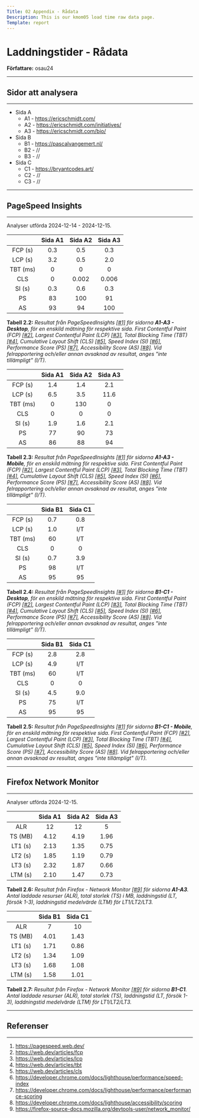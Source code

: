 ```yaml
---
Title: 02 Appendix - Rådata
Description: This is our kmom05 load time raw data page.
Template: report
---
```


# Laddningstider - Rådata

**Författare:** osau24

---
## Sidor att analysera
---

- Sida A
    - A1 - https://ericschmidt.com/
    - A2 - https://ericschmidt.com/initiatives/
    - A3 - https://ericschmidt.com/bio/
- Sida B
    - B1 - https://pascalvangemert.nl/
    - B2 - //
    - B3 - //
- Sida C
    - C1 - https://bryantcodes.art/
    - C2 - //
    - C3 - //

---
## PageSpeed Insights
---

Analyser utförda 2024-12-14 - 2024-12-15.

|          | Sida A1 | Sida A2 | Sida A3 |
| :------: | :-----: | :-----: | :-----: |
| FCP (s)  | 0.3     | 0.5     | 0.3     |
| LCP (s)  | 3.2     | 0.5     | 2.0     |
| TBT (ms) | 0       | 0       | 0       |
| CLS      | 0       | 0.002   | 0.006   |
| SI (s)   | 0.3     | 0.6     | 0.3     |
| PS       | 83      | 100     | 91      |
| AS       | 93      | 94      | 100     |

**Tabell 2.2:** *Resultat från PageSpeedInsights [[#1]][1] för sidorna **A1-A3 - Desktop**, för en enskild mätning för respektive sida. First Contentful Paint (FCP) [[#2]][2], Largest Contentful Paint (LCP) [[#3]][3], Total Blocking Time (TBT) [[#4]][4], Cumulative Layout Shift (CLS) [[#5]][5], Speed Index (SI) [[#6]][6], Performance Score (PS) [[#7]][7], Accessibility Score (AS) [[#8]][8]. Vid felrapportering och/eller annan avsaknad av resultat, anges "inte tillämpligt" (I/T).*

|          | Sida A1 | Sida A2 | Sida A3 |
| :------: | :-----: | :-----: | :-----: |
| FCP (s)  | 1.4     | 1.4     | 2.1     |
| LCP (s)  | 6.5     | 3.5     | 11.6    |
| TBT (ms) | 0       | 130     | 0       |
| CLS      | 0       | 0       | 0       |
| SI (s)   | 1.9     | 1.6     | 2.1     |
| PS       | 77      | 90      | 73      |
| AS       | 86      | 88      | 94      |

**Tabell 2.3:** *Resultat från PageSpeedInsights [[#1]][1] för sidorna **A1-A3 - Mobile**, för en enskild mätning för respektive sida. First Contentful Paint (FCP) [[#2]][2], Largest Contentful Paint (LCP) [[#3]][3], Total Blocking Time (TBT) [[#4]][4], Cumulative Layout Shift (CLS) [[#5]][5], Speed Index (SI) [[#6]][6], Performance Score (PS) [[#7]][7], Accessibility Score (AS) [[#8]][8]. Vid felrapportering och/eller annan avsaknad av resultat, anges "inte tillämpligt" (I/T).*

|          | Sida B1 | Sida C1 |
| :------: | :-----: | :-----: |
| FCP (s)  | 0.7     | 0.8     |
| LCP (s)  | 1.0     | I/T     |
| TBT (ms) | 60      | I/T     |
| CLS      | 0       | 0       |
| SI (s)   | 0.7     | 3.9     |
| PS       | 98      | I/T     |
| AS       | 95      | 95      |

**Tabell 2.4:** *Resultat från PageSpeedInsights [[#1]][1] för sidorna **B1-C1 - Desktop**, för en enskild mätning för respektive sida. First Contentful Paint (FCP) [[#2]][2], Largest Contentful Paint (LCP) [[#3]][3], Total Blocking Time (TBT) [[#4]][4], Cumulative Layout Shift (CLS) [[#5]][5], Speed Index (SI) [[#6]][6], Performance Score (PS) [[#7]][7], Accessibility Score (AS) [[#8]][8]. Vid felrapportering och/eller annan avsaknad av resultat, anges "inte tillämpligt" (I/T).*

|          | Sida B1 | Sida C1 |
| :------: | :-----: | :-----: |
| FCP (s)  | 2.8     | 2.8     |
| LCP (s)  | 4.9     | I/T     |
| TBT (ms) | 60      | I/T     |
| CLS      | 0       | 0       |
| SI (s)   | 4.5     | 9.0     |
| PS       | 75      | I/T     |
| AS       | 95      | 95      |

**Tabell 2.5:** *Resultat från PageSpeedInsights [[#1]][1] för sidorna **B1-C1 - Mobile**, för en enskild mätning för respektive sida. First Contentful Paint (FCP) [[#2]][2], Largest Contentful Paint (LCP) [[#3]][3], Total Blocking Time (TBT) [[#4]][4], Cumulative Layout Shift (CLS) [[#5]][5], Speed Index (SI) [[#6]][6], Performance Score (PS) [[#7]][7], Accessibility Score (AS) [[#8]][8]. Vid felrapportering och/eller annan avsaknad av resultat, anges "inte tillämpligt" (I/T).*

---
## Firefox Network Monitor
---

Analyser utförda 2024-12-15.

|         | Sida A1 | Sida A2 | Sida A3 |
| :-----: | :-----: | :-----: | :-----: |
| ALR     | 12      | 12      | 5       |
| TS (MB) | 4.12    | 4.19    | 1.96    |
| LT1 (s) | 2.13    | 1.35    | 0.75    |
| LT2 (s) | 1.85    | 1.19    | 0.79    |
| LT3 (s) | 2.32    | 1.87    | 0.66    |
| LTM (s) | 2.10    | 1.47    | 0.73    |

**Tabell 2.6:** *Resultat från Firefox - Network Monitor [[#9]][9] för sidorna **A1-A3**. Antal laddade resurser (ALR), total storlek (TS) i MB, laddningstid (LT, försök 1-3), laddningstid medelvärde (LTM) för LT1/LT2/LT3.*

|         | Sida B1 | Sida C1 |
| :-----: | :-----: | :-----: |
| ALR     | 7       | 10      |
| TS (MB) | 4.01    | 1.43    |
| LT1 (s) | 1.71    | 0.86    |
| LT2 (s) | 1.34    | 1.09    |
| LT3 (s) | 1.68    | 1.08    |
| LTM (s) | 1.58    | 1.01    |

**Tabell 2.7:** *Resultat från Firefox - Network Monitor [[#9]][9] för sidorna **B1-C1**. Antal laddade resurser (ALR), total storlek (TS), laddningstid (LT, försök 1-3), laddningstid medelvärde (LTM) för LT1/LT2/LT3.*

---
## Referenser
---

1) https://pagespeed.web.dev/
2) https://web.dev/articles/fcp
3) https://web.dev/articles/lcp
4) https://web.dev/articles/tbt
5) https://web.dev/articles/cls
6) https://developer.chrome.com/docs/lighthouse/performance/speed-index
7) https://developer.chrome.com/docs/lighthouse/performance/performance-scoring
8) https://developer.chrome.com/docs/lighthouse/accessibility/scoring
9) https://firefox-source-docs.mozilla.org/devtools-user/network_monitor/

[1]: https://pagespeed.web.dev/
[2]: https://web.dev/articles/fcp
[3]: https://web.dev/articles/lcp
[4]: https://web.dev/articles/tbt
[5]: https://web.dev/articles/cls
[6]: https://developer.chrome.com/docs/lighthouse/performance/speed-index/
[7]: https://developer.chrome.com/docs/lighthouse/performance/performance-scoring
[8]: https://developer.chrome.com/docs/lighthouse/accessibility/scoring
[9]: https://firefox-source-docs.mozilla.org/devtools-user/network_monitor/
